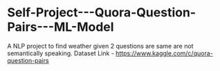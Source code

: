 # Self-Project---Quora-Question-Pairs---ML-Model
A NLP project to find weather given 2 questions are same are not semantically speaking.  Dataset Link - https://www.kaggle.com/c/quora-question-pairs
